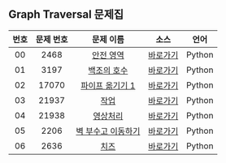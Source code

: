 ## Graph Traversal 문제집

| 번호  | 문제 번호 |                         문제 이름                          |         소스         |  언어  |
| :---: | :-------: | :--------------------------------------------------------: | :------------------: | :----: |
|  00   |   2468    |     [안전 영역](https://www.acmicpc.net/problem/2468)      | [바로가기](../2468)  | Python |
|  01   |   3197    |    [백조의 호수](https://www.acmicpc.net/problem/3197)     | [바로가기](../3197)  | Python |
|  02   |   17070   |  [파이프 옮기기 1](https://www.acmicpc.net/problem/17070)  | [바로가기](../17070) | Python |
|  03   |   21937   |       [작업](https://www.acmicpc.net/problem/21937)        | [바로가기](../21937) | Python |
|  04   |   21938   |     [영상처리](https://www.acmicpc.net/problem/21938)      | [바로가기](../21938) | Python |
|  05   |   2206    | [벽 부수고 이동하기](https://www.acmicpc.net/problem/2206) | [바로가기](../2206)  | Python |
|  06   |   2636    |        [치즈](https://www.acmicpc.net/problem/2636)        | [바로가기](../2636)  | Python |
